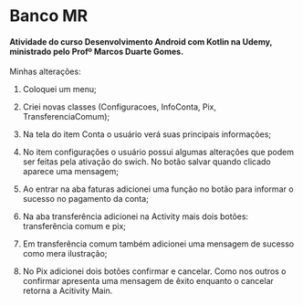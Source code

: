 # Banco MR

#### Atividade do curso Desenvolvimento Android com Kotlin na Udemy, ministrado pelo Profº Marcos Duarte Gomes.

Minhas alterações:

1. Coloquei um menu;

2. Criei novas classes (Configuracoes, InfoConta, Pix, TransferenciaComum);

3. Na tela do item Conta o usuário verá suas principais informações;

4. No item configurações o usuário possui algumas alterações que podem ser feitas pela ativação do swich. No botão salvar quando clicado aparece uma mensagem; 

5. Ao entrar na aba faturas adicionei uma função no botão para informar o sucesso no pagamento da conta;

6. Na aba transferência adicionei na Activity mais dois botões: transferência comum e pix;

7. Em transferência comum também adicionei uma mensagem de sucesso como mera ilustração;

8. No Pix adicionei dois botões confirmar e cancelar. Como nos outros o confirmar apresenta uma mensagem de êxito enquanto o cancelar retorna a Acitivity Main.

   

[](https://youtu.be/MhW7ZAQViZA)

